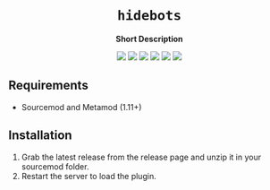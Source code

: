 <div align="center">
  <h1><code>hidebots</code></h1>
  <p>
    <strong>Short Description</strong>
  </p>
  <p style="margin-bottom: 0.5ex;">
    <img
        src="https://img.shields.io/github/downloads/zer0k-z/hidebots/total"
    />
    <img
        src="https://img.shields.io/github/last-commit/zer0k-z/hidebots"
    />
    <img
        src="https://img.shields.io/github/issues/zer0k-z/hidebots"
    />
    <img
        src="https://img.shields.io/github/issues-closed/zer0k-z/hidebots"
    />
    <img
        src="https://img.shields.io/github/repo-size/zer0k-z/hidebots"
    />
    <img
        src="https://img.shields.io/github/workflow/status/zer0k-z/hidebots/Compile%20and%20release"
    />
  </p>
</div>


## Requirements ##
- Sourcemod and Metamod (1.11+)


## Installation ##
1. Grab the latest release from the release page and unzip it in your sourcemod folder.
2. Restart the server to load the plugin.
